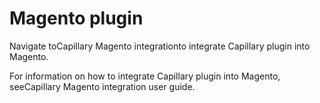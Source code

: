 # Magento plugin

Navigate toCapillary Magento integrationto integrate Capillary plugin into Magento.

For information on how to integrate Capillary plugin into Magento, seeCapillary Magento integration user guide.